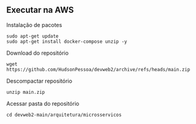 ## Executar na AWS

Instalação de pacotes
```
sudo apt-get update
sudo apt-get install docker-compose unzip -y
```

Download do repositório
```
wget https://github.com/HudsonPessoa/devweb2/archive/refs/heads/main.zip
```

Descompactar repositório
```
unzip main.zip
```
Acessar pasta do repositório

```
cd devweb2-main/arquitetura/microsservicos
```

